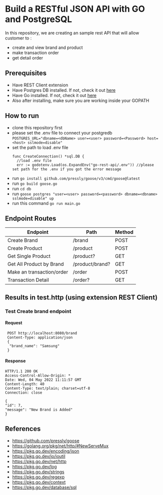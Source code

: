 # Build a RESTful JSON API with GO and PostgreSQL
In this repository, we are creating an sample rest API that will allow customer to :
* create and view brand and product 
* make transaction order 
* get detail order

## Prerequisites
* Have REST Client extension
* Have Postgres DB installed. If not, check it out [here](https://www.postgresql.org/)
* Have Go installed. If not, check it out [here](https://golang.org/doc/install)
* Also after installing, make sure you are working inside your GOPATH

## How to run 
* clone this repository first
* please set the .env file to connect your postgredb ```POSTGRES_URL="dbname=<dbName> user=<user> password=<Password> host=<host> sslmode=disable"```
* set the path to load .env file
  ```
  func CreateConnection() *sql.DB {
	//load .env file
	err := godotenv.Load(os.ExpandEnv("go-rest-api/.env")) //please set path for the .env if you got the error message
  ```
* run ```go install github.com/pressly/goose/v3/cmd/goose@latest```
* run ```go build goose.go```
* run ```cd db```
* run ```goose postgres "user=<user> password=<password> dbname=<dbname> sslmode=disable" up```  
* run this command ```go run main.go```

## Endpoint Routes 

| Endpoint | Path  | Method  | 
| ------- | --- | --- | 
| Create Brand | /brand | POST | 
| Create Product | /product | POST |
| Get Single Product | /product? | GET | 
| Get All Product by Brand | /product/brand? | GET | 
| Make an transaction/order | /order | POST |
| Transaction Detail | /order? | GET | 


## Results in test.http (using extension REST Client)
### Test Create brand endpoint
  #### Request
  ```
   POST http://localhost:8080/brand
   Content-Type: application/json
   {
    "brand_name": "Samsung"
   }
  ```
   #### Response
   ```
   HTTP/1.1 200 OK
  Access-Control-Allow-Origin: *
  Date: Wed, 04 May 2022 11:11:57 GMT
  Content-Length: 40
  Content-Type: text/plain; charset=utf-8
  Connection: close

  {
  "id": 7,
  "message": "New Brand is Added"
  }
   ```

## References
* https://github.com/pressly/goose
* https://golang.org/pkg/net/http/#NewServeMux
* https://pkg.go.dev/encoding/json
* https://pkg.go.dev/io/ioutil
* https://pkg.go.dev/net/http
* https://pkg.go.dev/log
* https://pkg.go.dev/strings
* https://pkg.go.dev/regexp
* https://pkg.go.dev/context
* https://pkg.go.dev/database/sql

